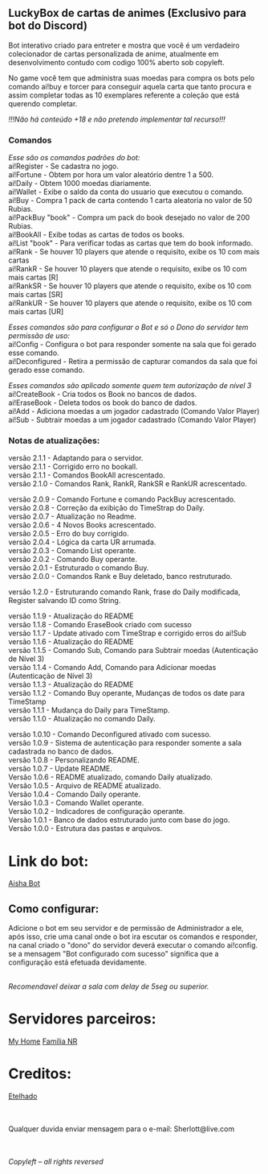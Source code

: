 ﻿<h2>LuckyBox de cartas de animes (Exclusivo para bot do Discord)</h2>

<p>Bot interativo criado para entreter e mostra que você é um verdadeiro colecionador de cartas personalizada de anime, atualmente em desenvolvimento contudo com codigo 100% aberto sob copyleft.</p>

<p>No game você tem que administra suas moedas para compra os bots pelo comando ai!buy e torcer para conseguir aquela carta que tanto procura e assim completar todas as 10 exemplares referente a coleção que está querendo completar.</p>

<i>!!!Não há conteúdo +18 e não pretendo implementar tal recurso!!!</i>

### Comandos

<i>Esse são os comandos padrões do bot:</i> <br />
ai!Register - Se cadastra no jogo. <br />
ai!Fortune - Obtem por hora um valor aleatório dentre 1 a 500. <br />
ai!Daily - Obtem 1000 moedas diariamente. <br />
ai!Wallet - Exibe o saldo da conta do usuario que executou o comando. <br />
ai!Buy - Compra 1 pack de carta contendo 1 carta aleatoria no valor de 50 Rubias. <br />
ai!PackBuy "book" - Compra um pack do book desejado no valor de 200 Rubias. <br />
ai!BookAll - Exibe todas as cartas de todos os books.<br />
ai!List "book" - Para verificar todas as cartas que tem do book informado. <br />
ai!Rank - Se houver 10 players que atende o requisito, exibe os 10 com mais cartas <br />
ai!RankR - Se houver 10 players que atende o requisito, exibe os 10 com mais cartas [R] <br />
ai!RankSR - Se houver 10 players que atende o requisito, exibe os 10 com mais cartas [SR] <br />
ai!RankUR - Se houver 10 players que atende o requisito, exibe os 10 com mais cartas [UR] <br />

<i>Esses comandos são para configurar o Bot e só o Dono do servidor tem permissão de uso:</i> <br />
ai!Config - Configura o bot para responder somente na sala que foi gerado esse comando. <br />
ai!Deconfigured - Retira a permissão de capturar comandos da sala que foi gerado esse comando. <br />

<i>Esses comandos são aplicado somente quem tem autorização de nível 3</i> <br />
ai!CreateBook - Cria todos os Book no bancos de dados. <br />
ai!EraseBook - Deleta todos os book do banco de dados. <br />
ai!Add - Adiciona moedas a um jogador cadastrado (Comando Valor Player) <br />
ai!Sub - Subtrair moedas a um jogador cadastrado (Comando Valor Player) <br />

### Notas de atualizações:

versão 2.1.1 - Adaptando para o servidor.<br />
versão 2.1.1 - Corrigido erro no bookall.<br />
versão 2.1.1 - Comandos BookAll acrescentado.<br />
versão 2.1.0 - Comandos Rank, RankR, RankSR e RankUR acrescentado.<br />

versão 2.0.9 - Comando Fortune e comando PackBuy acrescentado.<br />
versão 2.0.8 - Correção da exibição do TimeStrap do Daily.<br />
versão 2.0.7 - Atualização no Readme.<br />
versão 2.0.6 - 4 Novos Books acrescentado.<br />
versão 2.0.5 - Erro do buy corrigido.<br />
versão 2.0.4 - Lógica da carta UR arrumada.<br />
versão 2.0.3 - Comando List operante.<br />
versão 2.0.2 - Comando Buy operante.<br />
versão 2.0.1 - Estruturado o comando Buy.<br />
versão 2.0.0 - Comandos Rank e Buy deletado, banco restruturado.<br />

versão 1.2.0 - Estruturando comando Rank, frase do Daily modificada, Register salvando ID como String. <br />

versão 1.1.9 - Atualização do README <br />
versão 1.1.8 - Comando EraseBook criado com sucesso <br />
versão 1.1.7 - Update ativado com TimeStrap e corrigido erros do ai!Sub <br />
versão 1.1.6 - Atualização do README <br />
versão 1.1.5 - Comando Sub, Comando para Subtrair moedas (Autenticação de Nível 3) <br />
versão 1.1.4 - Comando Add, Comando para Adicionar moedas (Autenticação de Nível 3) <br />
versão 1.1.3 - Atualização do README <br />
versão 1.1.2 - Comando Buy operante, Mudanças de todos os date para TimeStamp <br />
versão 1.1.1 - Mudança do Daily para TimeStamp. <br />
versão 1.1.0 - Atualização no comando Daily. <br />

versão 1.0.10 - Comando Deconfigured ativado com sucesso. <br />
versão 1.0.9 - Sistema de autenticação para responder somente a sala cadastrada no banco de dados. <br />
versão 1.0.8 - Personalizando README. <br />
versão 1.0.7 - Update README. <br />
Versão 1.0.6 - README atualizado, comando Daily atualizado. <br />
Versão 1.0.5 - Arquivo de README atualizado. <br />
Versão 1.0.4 - Comando Daily operante. <br />
Versão 1.0.3 - Comando Wallet operante. <br />
Versão 1.0.2 - Indicadores de configuração operante. <br />
Versão 1.0.1 - Banco de dados estruturado junto com base do jogo. <br />
Versão 1.0.0 - Estrutura das pastas e arquivos. <br />

<h1>Link do bot:</h1>
<a href="https://discord.com/api/oauth2/authorize?client_id=747247478276882483&permissions=8&scope=bot">Aisha Bot</a>

## Como configurar:

<p>Adicione o bot em seu servidor e de permissão de Administrador a ele, após isso, crie uma canal onde o bot ira escutar os comandos e responder, na canal criado o "dono" do servidor deverá executar o comando ai!config. se a mensagem "Bot configurado com sucesso" significa que a configuração está efetuada devidamente.</p>
<br />
<i>Recomendavel deixar a sala com delay de 5seg ou superior.</i>

<h1>Servidores parceiros:</h1>
<a href="https://discord.gg/2Sy8Dxx">My Home</a>
<a href="https://discord.gg/pJkY9VY">Família NR</a>

<h1>Creditos:</h1>
<a href="https://gitlab.com/etelhado">Etelhado</a>
<br />
<br />
<br />
<p>Qualquer duvida enviar mensagem para o e-mail: Sherlott@live.com</p>
<br />
<br />
<i>Copyleft – all rights reversed</i>

